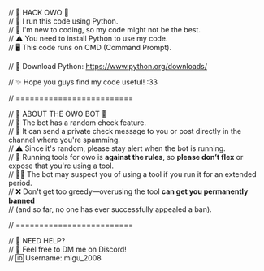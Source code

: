 // 🚀 HACK OWO 🚀  
// 🐍 I run this code using Python.  
// 👶 I'm new to coding, so my code might not be the best.  
// ⚠️ You need to install Python to use my code.  
// 🖥️ This code runs on CMD (Command Prompt).  

// 🔗 Download Python: https://www.python.org/downloads/  

// ✨ Hope you guys find my code useful! :33  

// =========================  

// 🤖 ABOUT THE OWO BOT 🤖  
// 🎲 The bot has a random check feature.  
// 📩 It can send a private check message to you or post directly in the channel where you're spamming.  
// ⚠️ Since it's random, please stay alert when the bot is running.  
// 🚫 Running tools for owo is **against the rules**, so **please don’t flex** or expose that you're using a tool.  
// 🕵️‍♂️ The bot may suspect you of using a tool if you run it for an extended period.  
// ❌ Don't get too greedy—overusing the tool **can get you permanently banned**   
//    (and so far, no one has ever successfully appealed a ban).  

// =========================  

// 📩 NEED HELP?  
// 💬 Feel free to DM me on Discord!  
// 🆔 Username: migu_2008  
